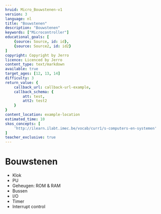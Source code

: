 ```yaml
---
hruid: Micro_Bouwstenen-v1
version: 3
language: nl
title: "Bouwstenen"
description: "Bouwstenen"
keywords: ["Microcontroller"]
educational_goals: [
    {source: Source, id: id}, 
    {source: Source2, id: id2}
]
copyright: Copyright by Jerro
licence: Licenced by Jerro
content_type: text/markdown
available: true
target_ages: [12, 13, 14]
difficulty: 3
return_value: {
    callback_url: callback-url-example,
    callback_schema: {
        att: test,
        att2: test2
    }
}
content_location: example-location
estimated_time: 10
skos_concepts: [
    'http://ilearn.ilabt.imec.be/vocab/curr1/s-computers-en-systemen'
]
teacher_exclusive: true
---
```


# Bouwstenen
* Klok
* PU
* Geheugen: ROM & RAM
* Bussen
* I/O
* Timer
* Interrupt control